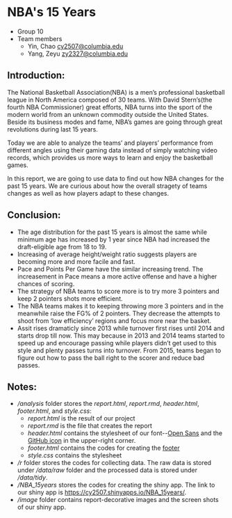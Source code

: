 # NBA's 15 Years

+ Group 10
+ Team members
	+ Yin, Chao cy2507@columbia.edu
	+ Yang, Zeyu zy2327@columbia.edu


## Introduction:

The National Basketball Association(NBA) is a men’s professional basketball league in North America composed of 30 teams. With David Stern’s(the fourth NBA Commissioner) great efforts, NBA turns into the sport of the modern world from an unknown commodity outside the United States. Beside its business modes and fame, NBA’s games are going through great revolutions during last 15 years.

Today we are able to analyze the teams’ and players’ performance from different angles using their gaming data instead of simply watching video records, which provides us more ways to learn and enjoy the basketball games.

In this report, we are going to use data to find out how NBA changes for the past 15 years. We are curious about how the overall stragety of teams changes as well as how players adapt to these changes.

## Conclusion:

+ The age distribution for the past 15 years is almost the same while minimum age has increased by 1 year since NBA had increased the draft-eligible age from 18 to 19.
+ Increasing of average height/weight ratio suggests players are becoming more and more facile and fast.
+ Pace and Points Per Game have the similar increasing trend. The increasement in Pace means a more active offense and have a higher chances of scoring.
+ The strategy of NBA teams to score more is to try more 3 pointers and keep 2 pointers shots more efficient.
+ The NBA teams makes it to keeping throwing more 3 pointers and in the meanwhile raise the FG% of 2 pointers. They decrease the attempts to shoot from ‘low efficiency’ regions and focus more near the basket.
+ Assit rises dramaticly since 2013 while turnover first rises until 2014 and starts drop till now. This may because in 2013 and 2014 teams started to speed up and encourage passing while players didn’t get used to this style and plenty passes turns into turnover. From 2015, teams began to figure out how to pass the ball right to the scorer and reduce bad passes.

## Notes:
+ _/analysis_ folder stores the _report.html_, _report.rmd_, _header.html_, _footer.html_, and _style.css_:
	+ _report.html_ is the result of our project
	+ _report.rmd_ is the file that creates the report
	+ _header.html_ contains the stylesheet of our font--[Open Sans](https://fonts.google.com/specimen/Open+Sans) and the [GitHub icon](https://github.com/tholman/github-corners) in the upper-right corner.
	+ _footer.html_ contains the codes for creating the [footer](https://holtzy.github.io/Pimp-my-rmd/#footer_and_header)
	+ _style.css_ contains the stylesheet
+ _/r_ folder stores the codes for collecting data. The raw data is stored under _/data/raw_ folder and the processed data is stored under _/data/tidy_.
+ _/NBA_15years_ stores the codes for creating the shiny app. The link to our shiny app is https://cy2507.shinyapps.io/NBA_15years/.
+ _/image_ folder contains report-decorative images and the screen shots of our shiny app.
